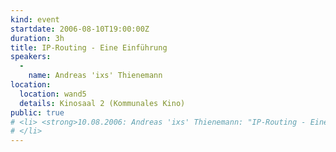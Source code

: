 ```yaml
---
kind: event
startdate: 2006-08-10T19:00:00Z
duration: 3h
title: IP-Routing - Eine Einführung
speakers:
  -
    name: Andreas 'ixs' Thienemann
location:
  location: wand5
  details: Kinosaal 2 (Kommunales Kino)
public: true
# <li> <strong>10.08.2006: Andreas 'ixs' Thienemann: "IP-Routing - Eine Einführung"</strong>
# </li>
---
```


